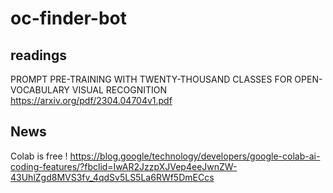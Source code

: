 
# oc-finder-bot
## readings
PROMPT PRE-TRAINING WITH TWENTY-THOUSAND CLASSES FOR OPEN-VOCABULARY VISUAL RECOGNITION https://arxiv.org/pdf/2304.04704v1.pdf

## News
Colab is free !
https://blog.google/technology/developers/google-colab-ai-coding-features/?fbclid=IwAR2JzzpXJVep4eeJwnZW-43UhlZgd8MVS3fv_4qdSv5LS5La6RWf5DmECcs
